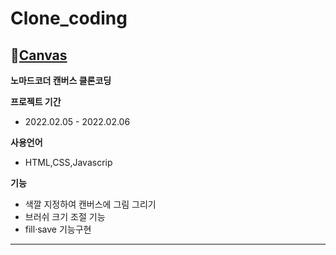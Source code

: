 # Clone_coding

## 💨[Canvas](https://mingnana.github.io/Clone/clone/canvas/index.html) 

**노마드코더 캔버스 클론코딩**

**프로젝트 기간**
 * 2022.02.05 - 2022.02.06

**사용언어**
 * HTML,CSS,Javascrip 

**기능**
* 색깔 지정하여 캔버스에 그림 그리기
* 브러쉬 크기 조절 기능
* fill·save 기능구현

***

